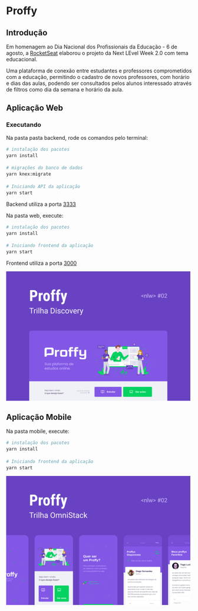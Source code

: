 # Proffy

## Introdução 

Em homenagem ao Dia Nacional dos Profissionais da Educação - 6 de agosto, a [RocketSeat](https://rocketseat.com.br/) elaborou o projeto da Next LEvel Week 2.0 com tema educacional.

Uma plataforma de conexão entre estudantes e professores comprometidos com a educação, permitindo o cadastro de novos professores, com horário e dias das aulas, podendo ser consultados pelos alunos interessado através de filtros como dia da semana e horário da aula.

## Aplicação Web

### Executando

Na pasta pasta backend, rode os comandos pelo terminal: 

``` bash
# instalação dos pacotes
yarn install

# migrações do banco de dados
yarn knex:migrate

# Iniciando API da aplicação
yarn start
```

Backend utiliza a porta [3333](localhost:3333)

Na pasta web, execute:

``` bash
# instalação dos pacotes
yarn install

# Iniciando frontend da aplicação
yarn start
```

Frontend utiliza a porta [3000](localhost:3000)

<img src="assets/Proffy Web (Copy).png" width="500"><a/>

## Aplicação Mobile

Na pasta mobile, execute:

``` bash
# instalação dos pacotes
yarn install

# Iniciando frontend da aplicação
yarn start
```

<img src="assets/Proffy Mobile (Copy).png" width="500"><a/>
